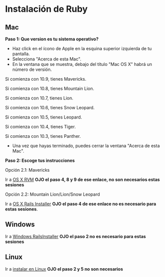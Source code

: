 Instalación de Ruby
===

Mac
---

**Paso 1: Que version es tu sistema operativo?**

- Haz click en el ícono de Apple en la esquina superior izquierda de tu pantalla.
- Selecciona "Acerca de esta Mac".
- En la ventana que se muestra, debajo del título "Mac OS X" habrá un número de versión.

Si comienza con 10.9, tienes Mavericks.

Si comienza con 10.8, tienes Mountain Lion.

Si comienza con 10.7, tienes Lion.

Si comienza con 10.6, tienes Snow Leopard.

Si comienza con 10.5, tienes Leopard.

Si comienza con 10.4, tienes Tiger.

Si comienza con 10.3, tienes Panther.

- Una vez que hayas terminado, puedes cerrar la ventana "Acerca de esta Mac".

**Paso 2: Escoge tus instrucciones**

Opción 2.1: Mavericks

Ir a [OS X RVM](http://es.railsbridge.org/installfest/osx_rvm?back=macintosh%23step2-1) **OJO el paso 4, 8 y 9 de ese enlace, no son necesarios estas sesiones**

Opción 2.2: Mountain Lion/Lion/Snow Leopard

Ir a [OS X Rails Installer](http://es.railsbridge.org/installfest/osx_instalador_rails?back=macintosh%23step2-2) **OJO el paso 4 de ese enlace no es necesario para estas sesiones**.


Windows
---
Ir a [Windows RailsInstaller](http://es.railsbridge.org/installfest/windows) **OJO el paso 2 no es necesario para estas sesiones**


Linux
---
Ir a [instalar en Linux](http://es.railsbridge.org/installfest/linux) **OJO el paso 2 y 5 no son necesarios**





